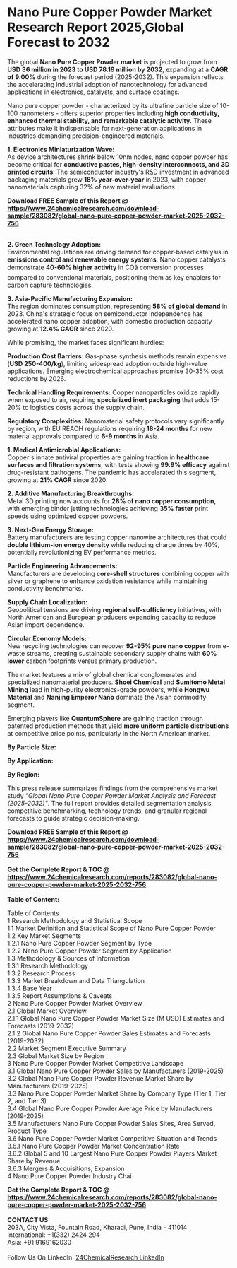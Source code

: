 <h1>Nano Pure Copper Powder Market Research Report 2025,Global Forecast to 2032</h1><p>The global <strong>Nano Pure Copper Powder market</strong> is projected to grow from <strong>USD 36 million in 2023 to USD 78.19 million by 2032</strong>, expanding at a <strong>CAGR of 9.00%</strong> during the forecast period (2025-2032). This expansion reflects the accelerating industrial adoption of nanotechnology for advanced applications in electronics, catalysts, and surface coatings.</p><p>Nano pure copper powder - characterized by its ultrafine particle size of 10-100 nanometers - offers superior properties including <strong>high conductivity, enhanced thermal stability, and remarkable catalytic activity</strong>. These attributes make it indispensable for next-generation applications in industries demanding precision-engineered materials.</p><p><strong>1. Electronics Miniaturization Wave:</strong><br>
As device architectures shrink below 10nm nodes, nano copper powder has become critical for <strong>conductive pastes, high-density interconnects, and 3D printed circuits</strong>. The semiconductor industry's R&amp;D investment in advanced packaging materials grew <strong>18% year-over-year</strong> in 2023, with copper nanomaterials capturing 32% of new material evaluations.</p><div><b>Download FREE Sample of this Report @ 
            <a href="https://www.24chemicalresearch.com/download-sample/283082/global-nano-pure-copper-powder-market-2025-2032-756">
            https://www.24chemicalresearch.com/download-sample/283082/global-nano-pure-copper-powder-market-2025-2032-756</a></b></div><br><p><strong>2. Green Technology Adoption:</strong><br>
Environmental regulations are driving demand for copper-based catalysis in <strong>emissions control and renewable energy systems</strong>. Nano copper catalysts demonstrate <strong>40-60% higher activity</strong> in COâ conversion processes compared to conventional materials, positioning them as key enablers for carbon capture technologies.</p><p><strong>3. Asia-Pacific Manufacturing Expansion:</strong><br>
The region dominates consumption, representing <strong>58% of global demand</strong> in 2023. China's strategic focus on semiconductor independence has accelerated nano copper adoption, with domestic production capacity growing at <strong>12.4% CAGR</strong> since 2020.</p><p>While promising, the market faces significant hurdles:</p><p><strong>Production Cost Barriers:</strong> Gas-phase synthesis methods remain expensive (<strong>USD 250-400/kg</strong>), limiting widespread adoption outside high-value applications. Emerging electrochemical approaches promise 30-35% cost reductions by 2026.</p><p><strong>Technical Handling Requirements:</strong> Copper nanoparticles oxidize rapidly when exposed to air, requiring <strong>specialized inert packaging</strong> that adds 15-20% to logistics costs across the supply chain.</p><p><strong>Regulatory Complexities:</strong> Nanomaterial safety protocols vary significantly by region, with EU REACH regulations requiring <strong>18-24 months</strong> for new material approvals compared to <strong>6-9 months</strong> in Asia.</p><p><strong>1. Medical Antimicrobial Applications:</strong><br>
Copper's innate antiviral properties are gaining traction in <strong>healthcare surfaces and filtration systems</strong>, with tests showing <strong>99.9% efficacy</strong> against drug-resistant pathogens. The pandemic has accelerated this segment, growing at <strong>21% CAGR</strong> since 2020.</p><p><strong>2. Additive Manufacturing Breakthroughs:</strong><br>
Metal 3D printing now accounts for <strong>28% of nano copper consumption</strong>, with emerging binder jetting technologies achieving <strong>35% faster</strong> print speeds using optimized copper powders.</p><p><strong>3. Next-Gen Energy Storage:</strong><br>
Battery manufacturers are testing copper nanowire architectures that could <strong>double lithium-ion energy density</strong> while reducing charge times by 40%, potentially revolutionizing EV performance metrics.</p><p><strong>Particle Engineering Advancements:</strong><br>
    Manufacturers are developing <strong>core-shell structures</strong> combining copper with silver or graphene to enhance oxidation resistance while maintaining conductivity benchmarks.</p><p><strong>Supply Chain Localization:</strong><br>
    Geopolitical tensions are driving <strong>regional self-sufficiency</strong> initiatives, with North American and European producers expanding capacity to reduce Asian import dependence.</p><p><strong>Circular Economy Models:</strong><br>
    New recycling technologies can recover <strong>92-95% pure nano copper</strong> from e-waste streams, creating sustainable secondary supply chains with <strong>60% lower</strong> carbon footprints versus primary production.</p><p>The market features a mix of global chemical conglomerates and specialized nanomaterial producers. <strong>Shoei Chemical</strong> and <strong>Sumitomo Metal Mining</strong> lead in high-purity electronics-grade powders, while <strong>Hongwu Material</strong> and <strong>Nanjing Emperor Nano</strong> dominate the Asian commodity segment.</p><p>Emerging players like <strong>QuantumSphere</strong> are gaining traction through patented production methods that yield <strong>more uniform particle distributions</strong> at competitive price points, particularly in the North American market.</p><p><strong>By Particle Size:</strong></p><p><strong>By Application:</strong></p><p><strong>By Region:</strong></p><p>This press release summarizes findings from the comprehensive market study <em>"Global Nano Pure Copper Powder Market Analysis and Forecast (2025-2032)"</em>. The full report provides detailed segmentation analysis, competitive benchmarking, technology trends, and granular regional forecasts to guide strategic decision-making.</p><div><b>Download FREE Sample of this Report @ 
            <a href="https://www.24chemicalresearch.com/download-sample/283082/global-nano-pure-copper-powder-market-2025-2032-756">
            https://www.24chemicalresearch.com/download-sample/283082/global-nano-pure-copper-powder-market-2025-2032-756</a></b></div><br><div><b>Get the Complete Report & TOC @ 
            <a href="https://www.24chemicalresearch.com/reports/283082/global-nano-pure-copper-powder-market-2025-2032-756">
            https://www.24chemicalresearch.com/reports/283082/global-nano-pure-copper-powder-market-2025-2032-756</a></b></div><br>
            <b>Table of Content:</b><p>Table of Contents<br />
1 Research Methodology and Statistical Scope<br />
1.1 Market Definition and Statistical Scope of Nano Pure Copper Powder<br />
1.2 Key Market Segments<br />
1.2.1 Nano Pure Copper Powder Segment by Type<br />
1.2.2 Nano Pure Copper Powder Segment by Application<br />
1.3 Methodology & Sources of Information<br />
1.3.1 Research Methodology<br />
1.3.2 Research Process<br />
1.3.3 Market Breakdown and Data Triangulation<br />
1.3.4 Base Year<br />
1.3.5 Report Assumptions & Caveats<br />
2 Nano Pure Copper Powder Market Overview<br />
2.1 Global Market Overview<br />
2.1.1 Global Nano Pure Copper Powder Market Size (M USD) Estimates and Forecasts (2019-2032)<br />
2.1.2 Global Nano Pure Copper Powder Sales Estimates and Forecasts (2019-2032)<br />
2.2 Market Segment Executive Summary<br />
2.3 Global Market Size by Region<br />
3 Nano Pure Copper Powder Market Competitive Landscape<br />
3.1 Global Nano Pure Copper Powder Sales by Manufacturers (2019-2025)<br />
3.2 Global Nano Pure Copper Powder Revenue Market Share by Manufacturers (2019-2025)<br />
3.3 Nano Pure Copper Powder Market Share by Company Type (Tier 1, Tier 2, and Tier 3)<br />
3.4 Global Nano Pure Copper Powder Average Price by Manufacturers (2019-2025)<br />
3.5 Manufacturers Nano Pure Copper Powder Sales Sites, Area Served, Product Type<br />
3.6 Nano Pure Copper Powder Market Competitive Situation and Trends<br />
3.6.1 Nano Pure Copper Powder Market Concentration Rate<br />
3.6.2 Global 5 and 10 Largest Nano Pure Copper Powder Players Market Share by Revenue<br />
3.6.3 Mergers & Acquisitions, Expansion<br />
4 Nano Pure Copper Powder Industry Chai</p><div><b>Get the Complete Report & TOC @ 
            <a href="https://www.24chemicalresearch.com/reports/283082/global-nano-pure-copper-powder-market-2025-2032-756">
            https://www.24chemicalresearch.com/reports/283082/global-nano-pure-copper-powder-market-2025-2032-756</a></b></div><br><b>CONTACT US:</b><br>
            203A, City Vista, Fountain Road, Kharadi, Pune, India - 411014<br>
            International: +1(332) 2424 294<br>
            Asia: +91 9169162030 <br><br>
            Follow Us On LinkedIn: <a href="https://www.linkedin.com/company/24chemicalresearch/">24ChemicalResearch LinkedIn</a>